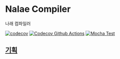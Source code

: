# Nalae Compiler

나래 컴파일러

[![codecov](https://codecov.io/gh/nalae-lang/compiler/branch/master/graph/badge.svg)](https://codecov.io/gh/nalae-lang/compiler)
[![Codecov Github Actions](https://github.com/nalae-lang/compiler/workflows/Codecov%20Github%20Actions/badge.svg)](https://github.com/nalae-lang/compiler/actions)
[![Mocha Test](https://github.com/nalae-lang/compiler/workflows/Mocha%20Test/badge.svg)](https://github.com/nalae-lang/compiler/actions)


## [기획](https://www.notion.so/nalaelang/eb3ec8b8832f41b39ad334fe0695d2bf)
